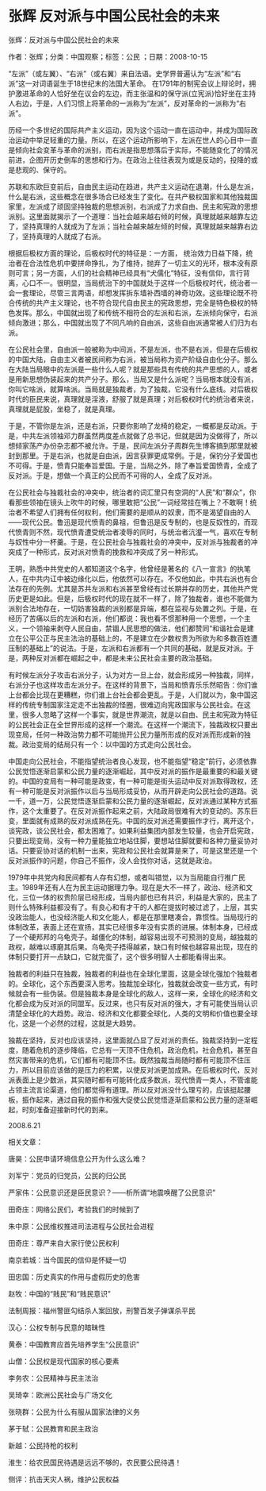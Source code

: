 # 张辉  反对派与中国公民社会的未来    
    
张辉：反对派与中国公民社会的未来    
作者：张辉；分类：中国观察；标签：公民 ；日期：2008-10-15    
“左派”（或左翼）、“右派”（或右翼）来自法语。史学界普遍认为“左派”和“右派”这一对词语诞生于18世纪末的法国大革命。 在1791年的制宪会议上辩论时，拥护激进革命的人恰好坐在议会的左边，而主张温和的保守派(立宪派)恰好坐在主持人右边，于是，人们习惯上将革命的一派称为“左派”，反对革命的一派称为“右派”。    
历经一个多世纪的国际共产主义运动，因为这个运动一直在运动中，并成为国际政治运动中举足轻重的力量。所以，在这个运动所影响下，左派在世人的心目中一直是倾向社会变革与革命的派别，而右派是指思想落后于实际，不能随变化了的情况前进，企图开历史倒车的思想和行为。在政治上往往表现为或是反动的，投降的或是悲观的、保守的。    
苏联和东欧巨变前后，自由民主运动在趋进，共产主义运动在退潮，什么是左派，什么是右派，这些概念在很多场合已经发生了变化。在共产极权国家和其他独裁国家里，左派成了顽固坚持独裁的思想派别，右派成了力求自由、民主和宪政的思想派别。这里面就揭示了一个道理：当社会越来越右倾的时候，真理就越来越靠左边了，坚持真理的人就成为了左派；当社会越来越左倾的时候，真理就越来越靠右边了，坚持真理的人就成了右派。    
根据后极权方面的理论，后极权时代的特征是：一方面， 统治效力日益下降，统治者在合法性危机中要拼命挣扎，为了维持，抛弃了一切主义的光环，根本没有原则可言；另一方面，人们的社会精神已经具有“犬儒化”特征，没有信仰，言行背离，心口不一。很明显，当局统治下的中国就处于这样一个后极权时代，统治者一会一套理论，尽管三言两语，却想发挥拆东墙补西墙的神奇功效。这些理论既不符合传统的共产主义理论，也不符合现代自由民主的宪政思想，完全是特色极权的特色发挥。那么，中国就出现了和传统不相符合的左派和右派，左派倾向保守，右派倾向激进；那么，中国就出现了不同凡响的自由派，这些自由派通常被人们归为右派。    
在公民社会里，自由派一般被称为中间派，不是左派，也不是右派，但是在后极权的中国大陆，自由主义者被民间称为右派，被当局称为资产阶级自由化分子。那么在大陆当局眼中的左派是一些什么人呢？就是那些具有传统的共产思想的人，或者是用新思想伪装起来的共产分子。那么，当局又是什么派呢？当局根本就没有派，你叫它啥派，就算啥派。当局就是独裁者，为了独裁，它没有什么底线。对后极权时代的臣民来说，真理就是淫液，舒服了就是真理；对后极权时代的统治者来说，真理就是屁股，坐稳了，就是真理。    
于是，不管你是左派，还是右派，只要你影响了龙椅的稳定，一概都是反动派。于是，中共左派领袖邓力群虽然两度差点就做了总书记，但就是因为没做得了，所以想倾家荡产办份杂志都不被允许。于是，民间左派分子周群先生博客搞到那里就被封到那里。于是右派，也就是自由派，因言获罪更成常例。于是，保钓分子爱国也不可得。于是，愤青只能奉旨爱国。于是，当局之外，除了奉旨爱国愤青，全成了反对派。于是，想做一个真正的公民而不可得的人，全成了反对派。    
在公民社会与独裁社会的冲突中，统治者的词汇里只有空洞的“人民”和“群众”，你看那些领袖在镜头上吹牛的时候，哪里敢把“公民”一词经常挂在嘴上？不敢啊！统治者不希望人们拥有任何权利，他们需要的是顺从的奴隶，而不是渴望自由的人——现代公民。鲁迅是现代愤青的鼻祖，但鲁迅是反专制的，也是反奴性的，而现代愤青则不然，现代愤青遭受统治者凌辱的同时，与统治者沆瀣一气，喜欢在专制与奴性中分一杯羹。于是，在公民社会与独裁社会的冲突中，反对派与独裁者的冲突成了一种形式，反对派对愤青的挽救和冲突成了另一种形式。    
王明，熟悉中共党史的人都知道这个名字，他曾经是著名的《八一宣言》的执笔人，在中共内讧中被边缘化以后，他依然可以存在。不仅他如此，中共右派也有合法存在的先例。尤其是苏共左派和右派甚至曾经有过长期并存的历史，其他共产党历史更是如此。但是，后极权时代的现在就不一样了，除了独裁者，谁也不能做为派别合法地存在，一切妨害独裁的派别都是异端，都在监视与处置之列。于是，在经历了苦痛以后的左派和右派，他们都说：我也看不惯那种用一个思想，一个主义，一个领袖来剥夺人民自由，禁锢人民思想的做法，他们都赞同“和谐社会是建立在公平公正与民主法治的基础上的，不是建立在少数权贵为所欲为和多数百姓遭压制的基础上”的说法。于是，左派和右派都有一个共同的基础，就是反对派。于是，两种反对派都在崛起之中，都是未来公民社会主要的政治基础。    
有时候左派分子攻击右派分子，认为对方一旦上台，就会形成另一种独裁，同样，右派分子也这样攻击左派分子。在这样的背景下，当局和愤青乐乐然昭告：你们谁上台都会比现在更糟糕，你们谁上台社会都会更乱。于是，人们就以为，象中国这样的传统专制国家注定走不出独裁的怪圈，很难迈向宪政国家与公民社会。在这里，很多人忽略了这样一个事实，就是世界潮流，就是以自由、民主和宪政为特征的公民社会正在全世界形成的这样一个潮流。在这样一个潮流下，独裁政权只要出现变局，任何一种政治势力都不可能抛开公民力量所形成的反对派而形成新的独裁。政治变局的结局只有一个：以中国的方式走向公民社会。    
中国走向公民社会，不能指望统治者良心发现，也不能指望“稳定”前行，必须依靠公民觉悟逐渐启蒙和公民力量的逐渐崛起，其中反对派的振作是最重要的和最关键的。中国的变局有一种可能是政变，有一种可能是街头运动中反对派取得政权，还有一种可能是反对派振作以后与当局形成妥协，从而开辟走向公民社会的道路。说一千，道一万，公民觉悟逐渐启蒙和公民力量的逐渐崛起，反对派通过某种方式振作，这个太重要了。在反对派振作起来之前，大陆政局很难有大的变动的。苏东巨变，里面就有成熟的反对派成熟在先。中国的反对派还需要振作才行，离开这个，谈宪政，谈公民社会，都太困难了。如果利益集团内部发生较量，也会开启宪政，只要出现变局，没有一种力量能独立地站住脚，要想站住脚就要和各种力量妥协对话。只要妥协对话的机制一出来，宪政和公民社会就算是来了，可是这里还是一个反对派振作的问题，你自己不振作，没人会找你对话，这就是政治。    
1979年中共党内和民间都有人存有幻想，或者叫错觉，以为当局能自行推广民主。1989年还有人在为民主运动据理力争。现在是大不一样了，政治、经济和文化，三位一体的权贵阶层已经形成，当局内部也已有共识，利益是大家的，民主了则什么特殊利益都没有了。有良心和有才干的人都在提拔时被过滤了，上层，其实没政治能人，也没经济能人和文化能人，都是在那里瞎凑合，靠惯性。当局现行的体制改革，表面上还在宣扬，其实已经很多年没有实质的进展。体制本身，已经成了一个硬邦邦的乌龟壳子。越僵化的体制，越容易出现不可预测的变局，越独裁的政权，越难以琢磨其后果。乌龟壳子捂得越紧，缺口有时候也越容易出现，现在的体制只要打开一点缺口，它就完蛋了，这个很多明智人士都能看得出来。    
独裁者的利益只在独裁，独裁者的利益也在全球化里面，这是全球化强加个独裁者的。全球化，这个东西要深入思考。独裁加全球化，独裁就会改变一些方式，有时候就会有一些伪装。但是独裁本身是全球化的敌人，这样一来，全球化的经济和文化都会成为反对派的同盟军。反过来，也只有反对派的强大，才有可能使当局认识清楚全球化的大趋势。政治、经济和文化都要全球化，人类的文明和价值也要全球化，这是一个必然的过程，这就是大趋势。    
独裁在坚持，反对也应该坚持，这里面就凸显了反对派的责任。独裁坚持到一定程度，随着危机的逐步降临，它总有一天顶不住危机，政治危机，社会危机，甚至自然灾害带来的危机，它们都有可能顶不住。既然独裁当局随时都有可能顶不住压力，所以目前应该做的是压力的积累，以使反对派更加成熟。在后极权时代，反对派表面上是少数派，其实随时都有可能转化成多数派，现代愤青一类人，不管谁能占领主流言论渠道，他们都觉得有道理。所以反对派没什么理亏的，应该挺起腰板，振作起来，通过自我的振作和强大促使公民觉悟逐渐启蒙和公民力量的逐渐崛起，时刻准备迎接新时代的到来。    
2008.6.21    
    
相关文章：    
唐昊：公民申请环境信息公开为什么这么难？    
刘军宁：党员的归党员，公民的归公民    
严家伟：公民意识还是臣民意识？——析所谓“地震唤醒了公民意识”    
田奇庄：网络公民们，考验我们的时候到了    
朱中原：公民维权推进司法进程与公民社会进程    
田奇庄：尊严来自大家行使公民权利    
南京若城：当今国民的信仰是怀疑一切    
田忠国：历史真实的作用与虚假历史的危害    
赵牧：中国的“贱民”和“贱民意识”    
法制周报：福州警匪勾结杀人案回放，刑警百发子弹谋杀平民    
汉心：公权专制与民意的暗昧性    
黄泰：中国教育应首先培养学生“公民意识”    
山僧：公民权是现代国家的核心要素    
李务农：公民精神与民主法治    
吴琦幸：欧洲公民社会与广场文化    
张晓群：公民为什么有服从国家法律的义务    
茅于轼：公民教育和民主政治    
新越：公民持枪的权利    
淮生：给农民国民待遇是远远不够的，农民要公民待遇！    
侧评：抗击天灾人祸，维护公民权益